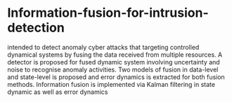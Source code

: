 # Information-fusion-for-intrusion-detection
intended to detect anomaly cyber attacks that targeting controlled dynamical systems by fusing the data received from multiple resources. A detector is proposed for fused dynamic system involving uncertainty and noise to recognise anomaly activities. Two models of fusion in data-level and state-level is proposed and error dynamics is extracted for both fusion methods. Information fusion is implemented via Kalman filtering in state dynamic as well as error dynamics
